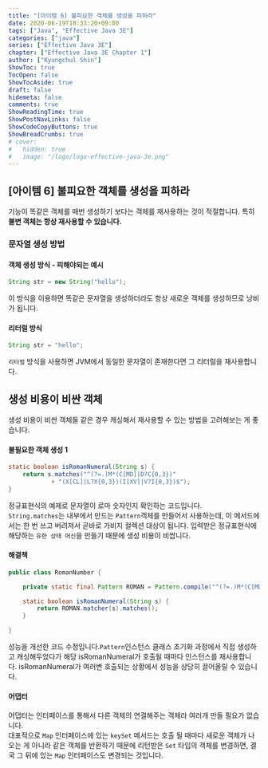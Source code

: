 ```yaml
---
title: "[아이템 6] 불피요한 객체를 생성을 피하라"
date: 2020-06-19T18:33:20+09:00
tags: ["Java", "Effective Java 3E"]
categories: ["java"]
series: ["Effective Java 3E"]
chapter: ["Effective Java 3E Chapter 1"]
author: ["Kyungchul Shin"]
ShowToc: true
TocOpen: false
ShowTocAside: true
draft: false
hidemeta: false
comments: true
ShowReadingTime: true
ShowPostNavLinks: false
ShowCodeCopyButtons: true
ShowBreadCrumbs: true
# cover:
#   hidden: true
#   image: "/logo/logo-effective-java-3e.png"
---
```

## [아이템 6] 불피요한 객체를 생성을 피하라
기능이 똑같은 객체를 매번 생성하기 보다는 객체를 재사용하는 것이 적절합니다. 특히 **불변 객체는 항상 재사용할 수 있습니다.**

### **문자열 생성 방법**
#### **객체 생성 방식 - 피해야되는 예시**
``` java
String str = new String("hello");
```
이 방식을 이용하면 똑같은 문자열을 생성하더라도 항상 새로운 객체를 생성하므로 낭비가 됩니다.
#### **리터럴 방식**
``` java
String str = "hello";
```
`리터럴` 방식을 사용하면 JVM에서 동일한 문자열이 존재한다면 그 리터럴을 재사용합니다. 
      

## 생성 비용이 비싼 객체
생성 비용이 비싼 객체들 같은 경우 캐싱해서 재사용할 수 있는 방법을 고려해보는 게 좋습니다.

#### **불필요한 객체 생성 1**
``` java
static boolean isRomanNumeral(String s) {
    return s.matches("^(?=.)M*(C[MD]|D?C{0,3})"
            + "(X[CL]|L?X{0,3})(I[XV]|V?I{0,3})$");
}
```
정규표현식의 예제로 문자열이 로마 숫자인지 확인하는 코드입니다.   
`String.matches`는 내부에서 만드는 `Pattern`객체를 만들어서 사용하는데, 이 메서드에서는 한 번 쓰고 버려져서 곧바로 가비지 컬렉션 대상이 됩니다. 입력받은 정규표현식에 해당하는 `유한 상태 머신`을 만들기 때문에 생성 비용이 비쌉니다.
#### **해결책**
``` java
public class RomanNumber {

    private static final Pattern ROMAN = Pattern.compile("^(?=.)M*(C[MD]|D?C{0,3})(X[CL]|L?X{0,3})(I[XV]|V?I{0,3})$");

    static boolean isRomanNumeral(String s) {
        return ROMAN.matcher(s).matches();
    }

}
```
성능을 개선한 코드 수정입니다.`Pattern`인스턴스 클래스 초기화 과정에서 직접 생성하고 캐싱해두었다가 해당 isRomanNumeral가 호출될 때마다 인스턴스를 재사용합니다. isRomanNumeral가 여러변 호출되는 상황에서 성능을 상당히 끌어올릴 수 있습니다.

#### **어댑터**
어댑터는 인터페이스를 통해서 다른 객체의 연결해주는 객체라 여러개 만들 필요가 없습니다.   
대표적으로 `Map` 인터페이스에 있는 `keySet` 메서드는 호출 될 때마다 새로운 객체가 나오는 게 아니라 같은 객체를 반환하기 때문에 리턴받은 `Set` 타입의 객체를 변경하면, 결국 그 뒤에 있는 `Map` 인터페이스도 변경되는 것입니다.
